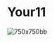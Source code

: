 # Your11
![750x750bb](https://user-images.githubusercontent.com/20872259/142978233-807aa0be-9edc-4953-a581-ec6c25287a40.jpeg)
